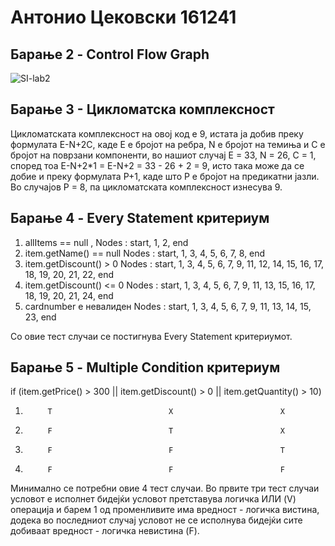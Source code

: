 # Антонио Цековски 161241

## Барање 2 - Control Flow Graph

![SI-lab2](https://github.com/user-attachments/assets/1c7ca0ab-1b84-4949-a998-d86b2bca5f83)

## Барање 3 - Цикломатска комплексност

Цикломатската комплексност на овој код е 9, истата ја добив преку формулата E-N+2C, каде E е бројот на ребра, N е бројот на темиња и C е бројот на поврзани компоненти, во нашиот случај E = 33, N = 26, C = 1, според тоа E-N+2*1 = E-N+2 = 33 - 26 + 2 = 9, исто така може да се добие и преку формулата P+1, каде што P е бројот на предикатни јазли. Во случајoв P = 8, па цикломатската комплексност изнесува 9.

## Барање 4 - Every Statement критериум

1. allItems == null ,      Nodes : start, 1, 2, end
2. item.getName() == null  Nodes : start, 1, 3, 4, 5, 6, 7, 8, end
3. item.getDiscount() > 0  Nodes : start, 1, 3, 4, 5, 6, 7, 9, 11, 12, 14, 15, 16, 17, 18, 19, 20, 21, 22, end
4. item.getDiscount() <= 0 Nodes : start, 1, 3, 4, 5, 6, 7, 9, 11, 13, 15, 16, 17, 18, 19, 20, 21, 24, end 
5. cardnumber е невалиден  Nodes : start, 1, 3, 4, 5, 6, 7, 9, 11, 13, 14, 15, 23, end

Со овие тест случаи се постигнува Every Statement критериумот.

## Барање 5 - Multiple Condition критериум

if (item.getPrice() > 300 || item.getDiscount() > 0 || item.getQuantity() > 10)
1.          T                          X                        X
2.          F                          T                        X
3.          F                          F                        T
4.          F                          F                        F


Минимално се потребни овие 4 тест случаи.
Во првите три тест случаи условот е исполнет бидејќи условот претставува логичка ИЛИ (V) операција и барем 1 од променливите има вредност - логичка вистина, додека во последниот случај условот не се исполнува бидејќи сите добиваат вредност - логичка невистина (F).
